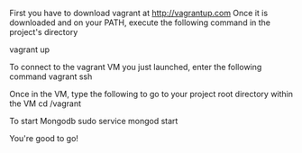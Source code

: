 First you have to download vagrant at http://vagrantup.com
Once it is downloaded and on your PATH, execute the following command in
the project's directory

vagrant up

To connect to the vagrant VM you just launched, enter the following command
vagrant ssh

Once in the VM, type the following to go to your project root directory within the VM
cd /vagrant

To start Mongodb
sudo service mongod start

You're good to go!
